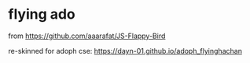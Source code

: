 # flying ado

from https://github.com/aaarafat/JS-Flappy-Bird

re-skinned for adoph cse:
https://dayn-01.github.io/adoph_flyinghachan
